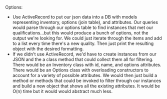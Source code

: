 Options:
- Use ActiveRecord to put our json data into a DB with models representing inventory, options (join table), and attributes. Our queries would parse through our options table to find instances that met our qualifications...but this would produce a bunch of options, not the output we're looking for. We could just iterate through the items and add to a list every time there's a new quality. Then just print the resulting object with the desired formatting.
- If we didn't use ActiveRecord, we'd have to create instances from our JSON and the a class method that could collect them all for filtering. There would be an Inventory class with id, name, and options attributes. There would be an Options class with overloading constructors to account for a variety of possible attributes. We would then just build a method or methods that could be invoked to filter through our instances and build a new object that shows all the existing attributes. It would be O(n) time but it would would abstract much less.